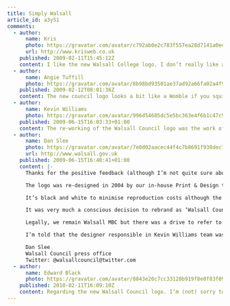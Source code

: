 ```yaml
---
title: Simply Walsall
article_id: a3y51
comments:
  - author:
      name: Kris
      photo: https://gravatar.com/avatar/c792ab0e2c783f557ea28d7141a0ee83
      url: http://www.krisweb.co.uk
    published: 2009-02-11T15:45:12Z
    content: I like the new Walsall College logo. I don’t really like any of the Council logos, but that’s just my unprofessional design opinion.
  - author:
      name: Angie Tuffill
      photo: https://gravatar.com/avatar/8b98bd93501ae37ad92a66fa02a4f9e4
    published: 2009-02-12T08:01:36Z
    content: The new council logo looks a bit like a Womble if you squint your left eye! I like it!
  - author:
      name: Kevin Williams
      photo: https://gravatar.com/avatar/996d54605dc5e5bc363e4f6b1c47c912
    published: 2009-06-15T16:03:33+01:00
    content: The re-working of the Walsall Council logo was the work of my graphics team in the in-house Walsall Council Print and Design Unit. We branded the council back in 2004 and continue to manage the brand development. Thanks for your kind comments.
  - author:
      name: Dan Slee
      photo: https://gravatar.com/avatar/7e0d02aacec44f4c7b8691f938dec78d
      url: http://www.walsall.gov.uk
    published: 2009-06-15T16:40:41+01:00
    content: |-
      Thanks for the positive feedback (although I’m not quite sure about the Womble reference, Angie!).

      The logo was re-designed in 2004 by our in-house Print & Design team. This was to make the logo less busy and more accessible to people.

      It’s black and white to minimise reproduction costs although the Mayor’s Office is entitled to use a version that has a colour crest.

      It was very much a conscious decision to rebrand as ‘Walsall Council’ rather than the legally accurate but its-a-mouthful-to-say-it ‘Walsall Metropolitan Borough Council.’

      Legally, we remain Walsall MBC but there was a drive to refer to ourselves as Walsall Council across all media. It’s simpler. It is, after all, also what residents refer to us as.

      I’m told that the designer responsible in Kevin Williams team was one Steve Bagley.

      Dan Slee
      Walsall Council press office
      Twitter: @walsallcouncil@twitter.com
  - author:
      name: Edward Black
      photo: https://gravatar.com/avatar/8843e20c7cc33120b919f8e0f83f09d2
    published: 2010-02-11T16:09:10Z
    content: Regarding the new Walsall Council logo. I’m (not) sorry to say that it isn’t as good as its predecessor. During my thirty years in the business I’ve always found that imagination is free.
---
```

